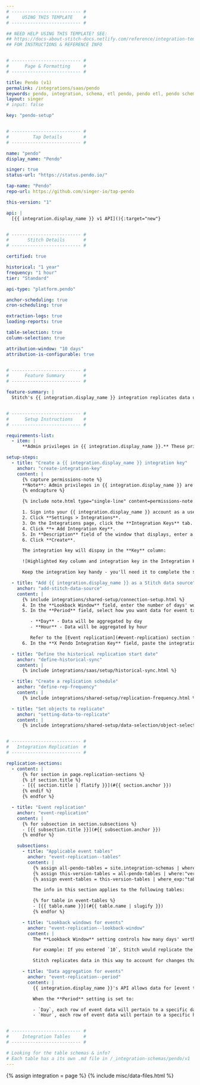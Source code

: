 ```yaml
---
# -------------------------- #
#     USING THIS TEMPLATE    #
# -------------------------- #

## NEED HELP USING THIS TEMPLATE? SEE:
## https://docs-about-stitch-docs.netlify.com/reference/integration-templates/saas/
## FOR INSTRUCTIONS & REFERENCE INFO


# -------------------------- #
#      Page & Formatting     #
# -------------------------- #

title: Pendo (v1)
permalink: /integrations/saas/pendo
keywords: pendo, integration, schema, etl pendo, pendo etl, pendo schema
layout: singer
# input: false

key: "pendo-setup"


# -------------------------- #
#         Tap Details        #
# -------------------------- #

name: "pendo"
display_name: "Pendo"

singer: true
status-url: "https://status.pendo.io/"

tap-name: "Pendo"
repo-url: https://github.com/singer-io/tap-pendo

this-version: "1"

api: |
  [{{ integration.display_name }} v1 API](){:target="new"}


# -------------------------- #
#       Stitch Details       #
# -------------------------- #

certified: true 

historical: "1 year"
frequency: "1 hour"
tier: "Standard"

api-type: "platform.pendo"

anchor-scheduling: true
cron-scheduling: true

extraction-logs: true
loading-reports: true

table-selection: true
column-selection: true

attribution-window: "10 days"
attribution-is-configurable: true


# -------------------------- #
#      Feature Summary       #
# -------------------------- #

feature-summary: |
  Stitch's {{ integration.display_name }} integration replicates data using the {{ integration.api | flatify | strip }}. Refer to the [Schema](#schema) section for a list of objects available for replication.


# -------------------------- #
#      Setup Instructions    #
# -------------------------- #

requirements-list:
  - item: |
      **Admin privileges in {{ integration.display_name }}.** These privileges are required to create an integration key, which Stitch needs to successfully connect to your {{ integration.display_name }} account.

setup-steps:
  - title: "Create a {{ integration.display_name }} integration key"
    anchor: "create-integration-key"
    content: |
      {% capture permissions-note %}
      **Note**: Admin privileges in {{ integration.display_name }} are required to complete this step.
      {% endcapture %}

      {% include note.html type="single-line" content=permissions-note %}

      1. Sign into your {{ integration.display_name }} account as a user with Admin privileges.
      2. Click **Settings > Integrations**.
      3. On the Integrations page, click the **Integration Keys** tab.
      4. Click **+ Add Integration Key**.
      5. In **Description** field of the window that displays, enter a description. For example: `Stitch`
      6. Click **Create**.

      The integration key will dispay in the **Key** column:

      ![Highlighted Key column and integration key in the Integration Keys tab of the {{ integration.display_name }} web app]({{ site.baseurl }}/images/integrations/pendo-integration-key.png)

      Keep the integration key handy - you'll need it to complete the setup in the next step.

  - title: "Add {{ integration.display_name }} as a Stitch data source"
    anchor: "add-stitch-data-source"
    content: |
      {% include integrations/shared-setup/connection-setup.html %}
      4. In the **Lookback Window** field, enter the number of days' worth of data you want Stitch to replicate during each replication job for selected event tables. Refer to the [Event replication](#event-replication) section for more info.
      5. In the **Period** field, select how you want data for event tables to be aggregated:

         - **Day** - Data will be aggregated by day
         - **Hour** - Data will be aggregated by hour

         Refer to the [Event replication](#event-replication) section for more info.
      6. In the **X Pendo Integration Key** field, paste the integration key you created in [Step 1](#create-integration-key).

  - title: "Define the historical replication start date"
    anchor: "define-historical-sync"
    content: |
      {% include integrations/saas/setup/historical-sync.html %}

  - title: "Create a replication schedule"
    anchor: "define-rep-frequency"
    content: |
      {% include integrations/shared-setup/replication-frequency.html %}

  - title: "Set objects to replicate"
    anchor: "setting-data-to-replicate"
    content: |
      {% include integrations/shared-setup/data-selection/object-selection.html %} 


# -------------------------- #
#   Integration Replication  #
# -------------------------- #

replication-sections:
  - content: |
      {% for section in page.replication-sections %}
      {% if section.title %}
      - [{{ section.title | flatify }}](#{{ section.anchor }})
      {% endif %}
      {% endfor %}

  - title: "Event replication"
    anchor: "event-replication"
    content: |
      {% for subsection in section.subsections %}
      - [{{ subsection.title }}](#{{ subsection.anchor }})
      {% endfor %}

    subsections:
      - title: "Applicable event tables"
        anchor: "event-replication--tables"
        content: |
          {% assign all-pendo-tables = site.integration-schemas | where:"tap",integration.name %}
          {% assign this-version-tables = all-pendo-tables | where:"version",integration.this-version %}
          {% assign event-tables = this-version-tables | where_exp:"table","table.name contains 'event'" | sort:"name" %}

          The info in this section applies to the following tables:

          {% for table in event-tables %}
          - [{{ table.name }}](#{{ table.name | slugify }})
          {% endfor %}

      - title: "Lookback windows for events"
        anchor: "event-replication--lookback-window"
        content: |
          The **Lookback Window** setting controls how many days' worth of data are replicated during each replication job for any selected [event tables](#event-replication--tables).

          For example: If you entered `10`, Stitch would replicate the past 10 days' worth of event tables during every replication job.

          Stitch replicates data in this way to account for changes that may occur to events over time.

      - title: "Data aggregation for events"
        anchor: "event-replication--period"
        content: |
          {{ integration.display_name }}'s API allows data for [event tables](#event-replication--tables) to be aggregated by day or by hour. In Stitch, this is controlled using the **Period** setting.

          When the **Period** setting is set to:

          - `Day`, each row of event data will pertain to a specific day
          - `Hour`, each row of event data will pertain to a specific hour of a given day


# -------------------------- #
#     Integration Tables     #
# -------------------------- #

# Looking for the table schemas & info?
# Each table has a its own .md file in /_integration-schemas/pendo/v1
---
```

{% assign integration = page %}
{% include misc/data-files.html %}